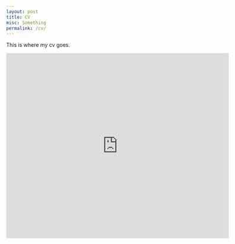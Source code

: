 ```yaml
---
layout: post
title: CV
misc: Something
permalink: /cv/
---
```


This is where my cv goes.

<embed src="https://sumanbogati.github.io/sample.pdf" width="600px" height="500px" />
